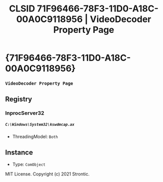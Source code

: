 ﻿---
title: "CLSID 71F96466-78F3-11D0-A18C-00A0C9118956 | VideoDecoder Property Page"
excerpt: What is COM-Object CLSID 71F96466-78F3-11D0-A18C-00A0C9118956?
---

# {71F96466-78F3-11D0-A18C-00A0C9118956}

### `VideoDecoder Property Page`

## Registry


### InprocServer32

##### `C:\Windows\System32\kswdmcap.ax`
* ThreadingModel: `Both`

## Instance

* Type: `ComObject`

MIT License. Copyright (c) 2021 Strontic.


